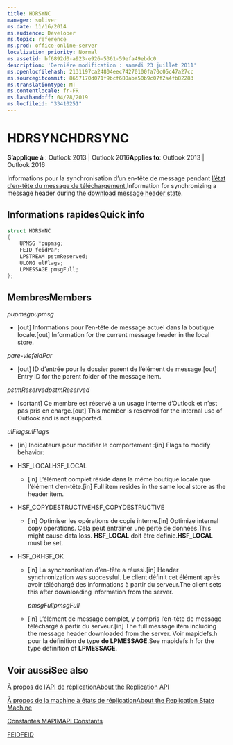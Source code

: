 ```yaml
---
title: HDRSYNC
manager: soliver
ms.date: 11/16/2014
ms.audience: Developer
ms.topic: reference
ms.prod: office-online-server
localization_priority: Normal
ms.assetid: bf6892d0-a923-e926-5361-59efa49ebdc0
description: 'Derniére modification : samedi 23 juillet 2011'
ms.openlocfilehash: 2131197ca24804eec74270100fa70c05c47a27cc
ms.sourcegitcommit: 8657170d071f9bcf680aba50b9c07f2a4fb82283
ms.translationtype: MT
ms.contentlocale: fr-FR
ms.lasthandoff: 04/28/2019
ms.locfileid: "33410251"
---
```

# <a name="hdrsync"></a><span data-ttu-id="81d65-103">HDRSYNC</span><span class="sxs-lookup"><span data-stu-id="81d65-103">HDRSYNC</span></span>

  
  
<span data-ttu-id="81d65-104">**S’applique à** : Outlook 2013 | Outlook 2016</span><span class="sxs-lookup"><span data-stu-id="81d65-104">**Applies to**: Outlook 2013 | Outlook 2016</span></span> 
  
<span data-ttu-id="81d65-105">Informations pour la synchronisation d’un en-tête de message pendant [l’état d’en-tête du message de téléchargement.](download-message-header-state.md)</span><span class="sxs-lookup"><span data-stu-id="81d65-105">Information for synchronizing a message header during the [download message header state](download-message-header-state.md).</span></span>
  
## <a name="quick-info"></a><span data-ttu-id="81d65-106">Informations rapides</span><span class="sxs-lookup"><span data-stu-id="81d65-106">Quick info</span></span>

```cpp
struct HDRSYNC 
{ 
    UPMSG *pupmsg; 
    FEID feidPar; 
    LPSTREAM pstmReserved; 
    ULONG ulFlags; 
    LPMESSAGE pmsgFull; 
};
```

## <a name="members"></a><span data-ttu-id="81d65-107">Membres</span><span class="sxs-lookup"><span data-stu-id="81d65-107">Members</span></span>

 <span data-ttu-id="81d65-108">_pupmsg_</span><span class="sxs-lookup"><span data-stu-id="81d65-108">_pupmsg_</span></span>
  
- <span data-ttu-id="81d65-109">[out] Informations pour l’en-tête de message actuel dans la boutique locale.</span><span class="sxs-lookup"><span data-stu-id="81d65-109">[out] Information for the current message header in the local store.</span></span>
    
 <span data-ttu-id="81d65-110">_pare-vie_</span><span class="sxs-lookup"><span data-stu-id="81d65-110">_feidPar_</span></span>
  
- <span data-ttu-id="81d65-111">[out] ID d’entrée pour le dossier parent de l’élément de message.</span><span class="sxs-lookup"><span data-stu-id="81d65-111">[out] Entry ID for the parent folder of the message item.</span></span>
    
 <span data-ttu-id="81d65-112">_pstmReserved_</span><span class="sxs-lookup"><span data-stu-id="81d65-112">_pstmReserved_</span></span>
  
- <span data-ttu-id="81d65-113">[sortant] Ce membre est réservé à un usage interne d’Outlook et n’est pas pris en charge.</span><span class="sxs-lookup"><span data-stu-id="81d65-113">[out] This member is reserved for the internal use of Outlook and is not supported.</span></span> 
    
 <span data-ttu-id="81d65-114">_ulFlags_</span><span class="sxs-lookup"><span data-stu-id="81d65-114">_ulFlags_</span></span>
  
- <span data-ttu-id="81d65-115">[in] Indicateurs pour modifier le comportement :</span><span class="sxs-lookup"><span data-stu-id="81d65-115">[in] Flags to modify behavior:</span></span>
    
- <span data-ttu-id="81d65-116">HSF_LOCAL</span><span class="sxs-lookup"><span data-stu-id="81d65-116">HSF_LOCAL</span></span>
    
  - <span data-ttu-id="81d65-117">[in] L’élément complet réside dans la même boutique locale que l’élément d’en-tête.</span><span class="sxs-lookup"><span data-stu-id="81d65-117">[in] Full item resides in the same local store as the header item.</span></span>
    
- <span data-ttu-id="81d65-118">HSF_COPYDESTRUCTIVE</span><span class="sxs-lookup"><span data-stu-id="81d65-118">HSF_COPYDESTRUCTIVE</span></span>
    
  -  <span data-ttu-id="81d65-119">[in] Optimiser les opérations de copie interne.</span><span class="sxs-lookup"><span data-stu-id="81d65-119">[in] Optimize internal copy operations.</span></span> <span data-ttu-id="81d65-120">Cela peut entraîner une perte de données.</span><span class="sxs-lookup"><span data-stu-id="81d65-120">This might cause data loss.</span></span> <span data-ttu-id="81d65-121">**HSF_LOCAL** doit être définie.</span><span class="sxs-lookup"><span data-stu-id="81d65-121">**HSF_LOCAL** must be set.</span></span> 
    
- <span data-ttu-id="81d65-122">HSF_OK</span><span class="sxs-lookup"><span data-stu-id="81d65-122">HSF_OK</span></span>
    
  - <span data-ttu-id="81d65-123">[in] La synchronisation d’en-tête a réussi.</span><span class="sxs-lookup"><span data-stu-id="81d65-123">[in] Header synchronization was successful.</span></span> <span data-ttu-id="81d65-124">Le client définit cet élément après avoir téléchargé des informations à partir du serveur.</span><span class="sxs-lookup"><span data-stu-id="81d65-124">The client sets this after downloading information from the server.</span></span>
    
     <span data-ttu-id="81d65-125">_pmsgFull_</span><span class="sxs-lookup"><span data-stu-id="81d65-125">_pmsgFull_</span></span>
    
  - <span data-ttu-id="81d65-126">[in] L’élément de message complet, y compris l’en-tête de message téléchargé à partir du serveur.</span><span class="sxs-lookup"><span data-stu-id="81d65-126">[in] The full message item including the message header downloaded from the server.</span></span> <span data-ttu-id="81d65-127">Voir mapidefs.h pour la définition de type **de LPMESSAGE**.</span><span class="sxs-lookup"><span data-stu-id="81d65-127">See mapidefs.h for the type definition of **LPMESSAGE**.</span></span> 
    
## <a name="see-also"></a><span data-ttu-id="81d65-128">Voir aussi</span><span class="sxs-lookup"><span data-stu-id="81d65-128">See also</span></span>



[<span data-ttu-id="81d65-129">À propos de l’API de réplication</span><span class="sxs-lookup"><span data-stu-id="81d65-129">About the Replication API</span></span>](about-the-replication-api.md)
  
[<span data-ttu-id="81d65-130">À propos de la machine à états de réplication</span><span class="sxs-lookup"><span data-stu-id="81d65-130">About the Replication State Machine</span></span>](about-the-replication-state-machine.md)
  
[<span data-ttu-id="81d65-131">Constantes MAPI</span><span class="sxs-lookup"><span data-stu-id="81d65-131">MAPI Constants</span></span>](mapi-constants.md)
  
[<span data-ttu-id="81d65-132">FEID</span><span class="sxs-lookup"><span data-stu-id="81d65-132">FEID</span></span>](feid.md)

